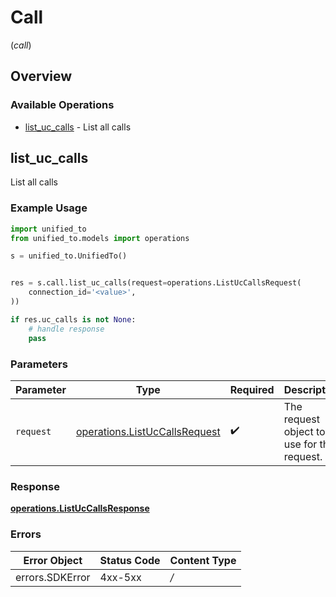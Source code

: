 # Call
(*call*)

## Overview

### Available Operations

* [list_uc_calls](#list_uc_calls) - List all calls

## list_uc_calls

List all calls

### Example Usage

```python
import unified_to
from unified_to.models import operations

s = unified_to.UnifiedTo()


res = s.call.list_uc_calls(request=operations.ListUcCallsRequest(
    connection_id='<value>',
))

if res.uc_calls is not None:
    # handle response
    pass

```

### Parameters

| Parameter                                                                      | Type                                                                           | Required                                                                       | Description                                                                    |
| ------------------------------------------------------------------------------ | ------------------------------------------------------------------------------ | ------------------------------------------------------------------------------ | ------------------------------------------------------------------------------ |
| `request`                                                                      | [operations.ListUcCallsRequest](../../models/operations/listuccallsrequest.md) | :heavy_check_mark:                                                             | The request object to use for the request.                                     |

### Response

**[operations.ListUcCallsResponse](../../models/operations/listuccallsresponse.md)**

### Errors

| Error Object    | Status Code     | Content Type    |
| --------------- | --------------- | --------------- |
| errors.SDKError | 4xx-5xx         | */*             |
